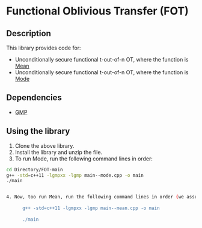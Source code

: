# Functional Oblivious Transfer (FOT)
## Description
This library provides code for: 
  * Unconditionally secure functional t-out-of-n OT, where the function is [Mean](https://github.com/anonymous2012000/FOT/blob/main/main--mean.cpp)
  * Unconditionally secure functional t-out-of-n OT, where the function is [Mode](https://github.com/anonymous2012000/FOT/blob/main/main--mode.cpp)




## Dependencies

* [GMP](https://gmplib.org/)

## Using the library

1. Clone the above library.
2. Install the library and unzip the file.
3. To run Mode, run the following command lines in order:

```bash
cd Directory/FOT-main
g++ -std=c++11 -lgmpxx -lgmp main--mode.cpp -o main
./main


4. Now, too run Mean, run the following command lines in order (we assume you've already in the related directory):
   
      g++ -std=c++11 -lgmpxx -lgmp main--mean.cpp -o main
   
      ./main

   
       

      
